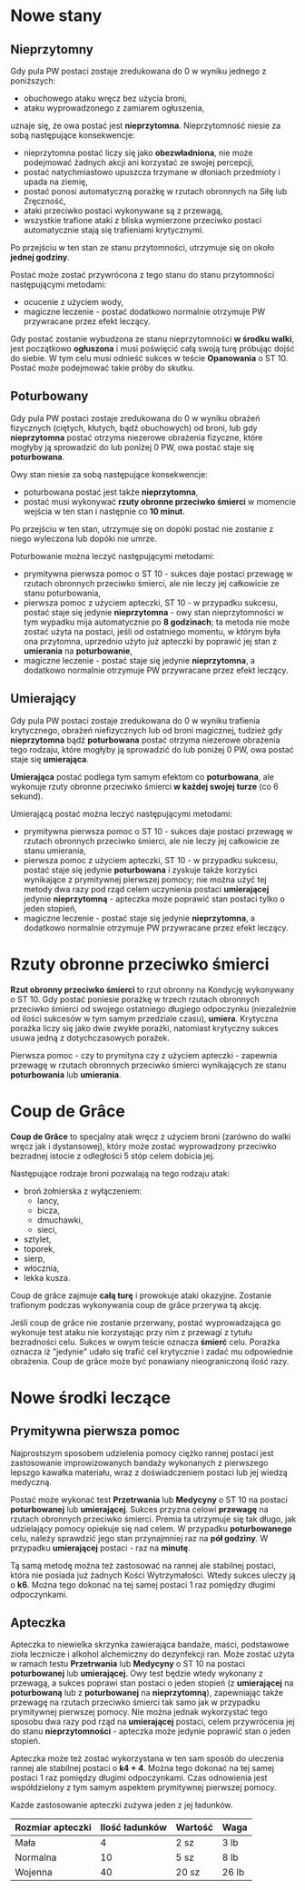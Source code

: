 # Nowe stany

## Nieprzytomny

Gdy pula PW postaci zostaje zredukowana do 0 w wyniku jednego z poniższych:

* obuchowego ataku wręcz bez użycia broni,
* ataku wyprowadzonego z zamiarem ogłuszenia,

uznaje się, że owa postać jest **nieprzytomna**. Nieprzytomność niesie za sobą następujące konsekwencje:

* nieprzytomna postać liczy się jako **obezwładniona**, nie może podejmować żadnych akcji ani korzystać ze swojej percepcji,
* postać natychmiastowo upuszcza trzymane w dłoniach przedmioty i upada na ziemię,
* postać ponosi automatyczną porażkę w rzutach obronnych na Siłę lub Zręczność,
* ataki przeciwko postaci wykonywane są z przewagą,
* wszystkie trafione ataki z bliska wymierzone przeciwko postaci automatycznie stają się trafieniami krytycznymi.

Po przejściu w ten stan ze stanu przytomności, utrzymuje się on około **jednej godziny**.

Postać może zostać przywrócona z tego stanu do stanu przytomności następującymi metodami:

* ocucenie z użyciem wody,
* magiczne leczenie - postać dodatkowo normalnie otrzymuje PW przywracane przez efekt leczący.

Gdy postać zostanie wybudzona ze stanu nieprzytomności **w środku walki**, jest początkowo **ogłuszona** i musi poświęcić całą swoją turę próbując dojść do siebie. W tym celu musi odnieść sukces w teście **Opanowania** o ST 10. Postać może podejmować takie próby do skutku.

## Poturbowany

Gdy pula PW postaci zostaje zredukowana do 0 w wyniku obrażeń fizycznych (ciętych, kłutych, bądź obuchowych) od broni, lub gdy **nieprzytomna** postać otrzyma niezerowe obrażenia fizyczne, które mogłyby ją sprowadzić do lub poniżej 0 PW, owa postać staje się **poturbowana**.

Owy stan niesie za sobą następujące konsekwencje:

* poturbowana postać jest także **nieprzytomna**,
* postać musi wykonywać **rzuty obronne przeciwko śmierci** w momencie wejścia w ten stan i następnie co **10 minut**.

Po przejściu w ten stan, utrzymuje się on dopóki postać nie zostanie z niego wyleczona lub dopóki nie umrze.

Poturbowanie można leczyć następującymi metodami:

* prymitywna pierwsza pomoc o ST 10 - sukces daje postaci przewagę w rzutach obronnych przeciwko śmierci, ale nie leczy jej całkowicie ze stanu poturbowania,
* pierwsza pomoc z użyciem apteczki, ST 10 - w przypadku sukcesu, postać staje się jedynie **nieprzytomna** - owy stan nieprzytomności w tym wypadku mija automatycznie po **8 godzinach**; ta metoda nie może zostać użyta na postaci, jeśli od ostatniego momentu, w którym była ona przytomna, uprzednio użyto już apteczki by poprawić jej stan z **umierania** na **poturbowanie**,
* magiczne leczenie - postać staje się jedynie **nieprzytomna**, a dodatkowo normalnie otrzymuje PW przywracane przez efekt leczący.

## Umierający

Gdy pula PW postaci zostaje zredukowana do 0 w wyniku trafienia krytycznego, obrażeń niefizycznych lub od broni magicznej, tudzież gdy **nieprzytomna** bądź **poturbowana** postać otrzyma niezerowe obrażenia tego rodzaju, które mogłyby ją sprowadzić do lub poniżej 0 PW, owa postać staje się **umierająca**.

**Umierająca** postać podlega tym samym efektom co **poturbowana**, ale wykonuje rzuty obronne przeciwko śmierci **w każdej swojej turze** (co 6 sekund).

Umierającą postać można leczyć następującymi metodami:

- prymitywna pierwsza pomoc o ST 10 - sukces daje postaci przewagę w rzutach obronnych przeciwko śmierci, ale nie leczy jej całkowicie ze stanu umierania,
- pierwsza pomoc z użyciem apteczki, ST 10 - w przypadku sukcesu, postać staje się jedynie **poturbowana** i zyskuje także korzyści wynikające z prymitywnej pierwszej pomocy; nie można użyć tej metody dwa razy pod rząd celem uczynienia postaci **umierającej** jedynie **nieprzytomną** - apteczka może poprawić stan postaci tylko o jeden stopień,
- magiczne leczenie - postać staje się jedynie **nieprzytomna**, a dodatkowo normalnie otrzymuje PW przywracane przez efekt leczący.

# Rzuty obronne przeciwko śmierci

**Rzut obronny przeciwko śmierci** to rzut obronny na Kondycję wykonywany o ST 10. Gdy postać poniesie porażkę w trzech rzutach obronnych przeciwko śmierci od swojego ostatniego długiego odpoczynku (niezależnie od ilości sukcesów w tym samym przedziale czasu), **umiera**. Krytyczna porażka liczy się jako dwie zwykłe porażki, natomiast krytyczny sukces usuwa jedną z dotychczasowych porażek.

Pierwsza pomoc - czy to prymityna czy z użyciem apteczki - zapewnia przewagę w rzutach obronnych przeciwko śmierci wynikających ze stanu **poturbowania** lub **umierania**.

# Coup de Grâce

**Coup de Grâce** to specjalny atak wręcz z użyciem broni (zarówno do walki wręcz jak i dystansowej), który może zostać wyprowadzony przeciwko bezradnej istocie z odległości 5 stóp celem dobicia jej.

Następujące rodzaje broni pozwalają na tego rodzaju atak:

* broń żołnierska z wyłączeniem:
  * lancy,
  * bicza,
  * dmuchawki,
  * sieci,
* sztylet,
* toporek,
* sierp,
* włócznia,
* lekka kusza.

Coup de grâce zajmuje **całą turę** i prowokuje ataki okazyjne. Zostanie trafionym podczas wykonywania coup de grâce przerywa tą akcję.

Jeśli coup de grâce nie zostanie przerwany, postać wyprowadzająca go wykonuje test ataku nie korzystając przy nim z przewagi z tytułu bezradności celu. Sukces w owym teście oznacza **śmierć** celu. Porażka oznacza iż "jedynie" udało się trafić cel krytycznie i zadać mu odpowiednie obrażenia. Coup de grâce może być  ponawiany nieograniczoną ilość razy.

# Nowe środki leczące

## Prymitywna pierwsza pomoc

Najprostszym sposobem udzielenia pomocy ciężko rannej postaci jest zastosowanie improwizowanych bandaży wykonanych z pierwszego lepszgo kawałka materiału, wraz z doświadczeniem postaci lub jej wiedzą medyczną.

Postać może wykonać test **Przetrwania** lub **Medycyny** o ST 10 na postaci **poturbowanej** lub **umierającej**. Sukces przyzna celowi **przewagę** na rzutach obronnych przeciwko śmierci. Premia ta utrzymuje się tak długo, jak udzielający pomocy opiekuje się nad celem. W przypadku **poturbowanego** celu, należy sprawdzić jego stan przynajmniej raz na **pół godziny**. W przypadku **umierającej** postaci - raz na **minutę**.

Tą samą metodę można też zastosować na rannej ale stabilnej postaci, która nie posiada już żadnych Kości Wytrzymałości. Wtedy sukces uleczy ją o **k6**. Można tego dokonać na tej samej postaci 1 raz pomiędzy długimi odpoczynkami.

## Apteczka

Apteczka to niewielka skrzynka zawierająca bandaże, maści, podstawowe zioła lecznicze i alkohol alchemiczny do dezynfekcji ran. Może zostać użyta w ramach testu **Przetrwania** lub **Medycyny** o ST 10 na postaci **poturbowanej** lub **umierającej**. Owy test będzie wtedy wykonany z przewagą, a sukces poprawi stan postaci o jeden stopień (z **umierającej** na **poturbowaną** lub z **poturbowanej** na **nieprzytomną**), zapewniając także przewagę na rzutach przeciwko śmierci tak samo jak w przypadku prymitywnej pierwszej pomocy. Nie można jednak wykorzystać tego sposobu dwa razy pod rząd na **umierającej** postaci, celem przywrócenia jej do stanu **nieprzytomności** - apteczka może jedynie poprawić stan o jeden stopień.

Apteczka może też zostać wykorzystana w ten sam sposób do uleczenia rannej ale stabilnej postaci o **k4 + 4**. Można tego dokonać na tej samej postaci 1 raz pomiędzy długimi odpoczynkami. Czas odnowienia jest współdzielony z tym samym aspektem prymitywnej pierwszej pomocy.

Każde zastosowanie apteczki zużywa jeden z jej ładunków.

| Rozmiar apteczki | Ilość ładunków | Wartość | Waga  |
| ---------------- | -------------- | ------- | ----- |
| Mała             | 4              | 2 sz    | 3 lb  |
| Normalna         | 10             | 5 sz    | 8 lb  |
| Wojenna          | 40             | 20 sz   | 26 lb |